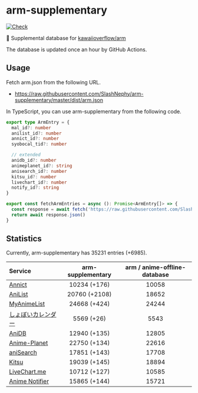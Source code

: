# arm-supplementary

[![Check](https://github.com/SlashNephy/arm-supplementary/actions/workflows/check-node.yml/badge.svg)](https://github.com/SlashNephy/arm-supplementary/actions/workflows/check-node.yml)

💊 Supplemental database for [kawaiioverflow/arm](https://github.com/kawaiioverflow/arm)

The database is updated once an hour by GitHub Actions.

## Usage

Fetch arm.json from the following URL.

- https://raw.githubusercontent.com/SlashNephy/arm-supplementary/master/dist/arm.json

In TypeScript, you can use arm-supplementary from the following code.

```TypeScript
export type ArmEntry = {
  mal_id?: number
  anilist_id?: number
  annict_id?: number
  syobocal_tid?: number

  // extended
  anidb_id?: number
  animeplanet_id?: string
  anisearch_id?: number
  kitsu_id?: number
  livechart_id?: number
  notify_id?: string
}

export const fetchArmEntries = async (): Promise<ArmEntry[]> => {
  const response = await fetch('https://raw.githubusercontent.com/SlashNephy/arm-supplementary/master/dist/arm.json')
  return await response.json()
}
```

## Statistics

Currently, arm-supplementary has 35231 entries (+6985).

| Service                                     | arm-supplementary | arm / anime-offline-database |
| :------------------------------------------ | :---------------: | :--------------------------: |
| [Annict](https://annict.com)                |   10234 (+176)    |            10058             |
| [AniList](https://anilist.co)               |   20760 (+2108)   |            18652             |
| [MyAnimeList](https://myanimelist.net)      |   24668 (+424)    |            24244             |
| [しょぼいカレンダー](https://cal.syoboi.jp) |    5569 (+26)     |             5543             |
| [AniDB](https://anidb.net)                  |   12940 (+135)    |            12805             |
| [Anime-Planet](https://anime-planet.com)    |   22750 (+134)    |            22616             |
| [aniSearch](https://anisearch.com)          |   17851 (+143)    |            17708             |
| [Kitsu](https://kitsu.io)                   |   19039 (+145)    |            18894             |
| [LiveChart.me](https://livechart.me)        |   10712 (+127)    |            10585             |
| [Anime Notifier](https://notify.moe)        |   15865 (+144)    |            15721             |
